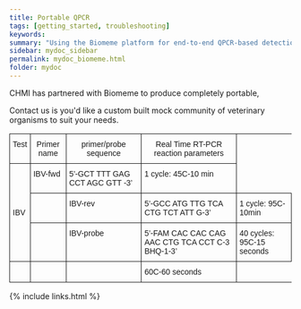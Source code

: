 ```yaml
---
title: Portable QPCR
tags: [getting_started, troubleshooting]
keywords:
summary: "Using the Biomeme platform for end-to-end QPCR-based detection of pathogens in the field"
sidebar: mydoc_sidebar
permalink: mydoc_biomeme.html
folder: mydoc
---
```


CHMI has partnered with Biomeme to produce completely portable, 

Contact us is you'd like a custom built mock community of veterinary organisms to suit your needs.

<style type="text/css">
.tg  {border-collapse:collapse;border-spacing:0;}
.tg td{font-family:Arial, sans-serif;font-size:14px;padding:10px 5px;border-style:solid;border-width:1px;overflow:hidden;word-break:normal;}
.tg th{font-family:Arial, sans-serif;font-size:14px;font-weight:normal;padding:10px 5px;border-style:solid;border-width:1px;overflow:hidden;word-break:normal;}
.tg .tg-yw4l{vertical-align:top}
</style>
<table class="tg">
  <tr>
    <th class="tg-yw4l">Test</th>
    <th class="tg-yw4l">Primer name</th>
    <th class="tg-yw4l">primer/probe sequence</th>
    <th class="tg-yw4l">Real Time RT-PCR reaction parameters</th>
  </tr>
  <tr>
    <td rowspan="3">IBV</td>
    <td class="tg-yw4l">IBV-fwd</td>
    <td class="tg-yw4l">5’-GCT TTT GAG CCT AGC GTT -3’</td>
    <td class="tg-yw4l">1 cycle: 45C-10 min</td>
  </tr>
  <tr>
    <td class="tg-yw4l"></td>
    <td class="tg-yw4l">IBV-rev</td>
    <td class="tg-yw4l">5’-GCC ATG TTG TCA CTG TCT ATT G-3’</td>
    <td class="tg-yw4l">1 cycle: 95C- 10min</td>
  </tr>
  <tr>
    <td class="tg-yw4l"></td>
    <td class="tg-yw4l">IBV-probe</td>
    <td class="tg-yw4l">5’-FAM CAC CAC CAG AAC CTG TCA CCT C-3 BHQ-1-3’</td>
    <td class="tg-yw4l">40 cycles: 95C-15 seconds</td>
  </tr>
  <tr>
    <td class="tg-yw4l"></td>
    <td class="tg-yw4l"></td>
    <td class="tg-yw4l"></td>
    <td class="tg-yw4l">60C-60 seconds</td>
  </tr>
</table>


{% include links.html %}
